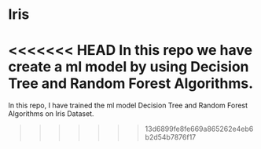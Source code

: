 # Iris
<<<<<<< HEAD
In this repo we have create a ml model by using Decision Tree and Random Forest Algorithms.
=======
In this repo, I have trained the ml model Decision Tree and Random Forest Algorithms on Iris Dataset.
>>>>>>> 13d6899fe8fe669a865262e4eb6b2d54b7876f17
